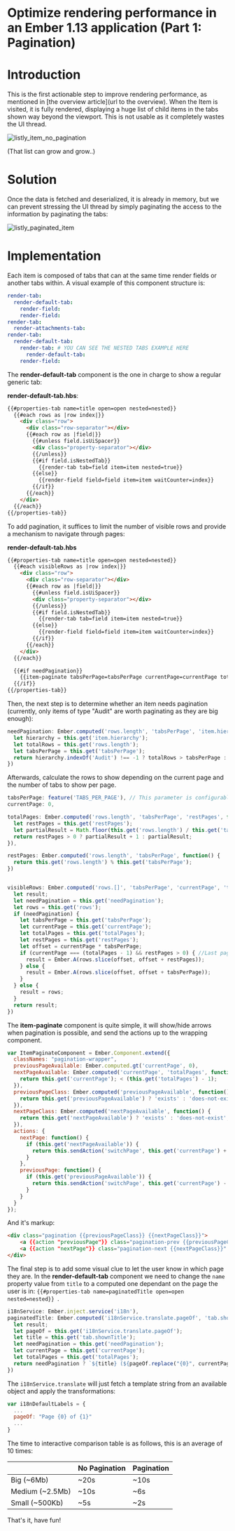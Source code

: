 # Optimize rendering performance in an Ember 1.13 application (Part 1: Pagination)

# Introduction

This is the first actionable step to improve rendering performance, as mentioned in [the overview article](url to the overview). When the Item is visited, it is fully rendered, displaying a huge list of child items in the tabs shown way beyond the viewport. This is not usable as it completely wastes the UI thread.

![listly_item_no_pagination](listly_item_no_pagination.png)

(That list can grow and grow..)

# Solution

Once the data is fetched and deserialized, it is already in memory, but we can prevent stressing the UI thread by simply paginating the access to the information by paginating the tabs:

![listly_paginated_item](listly_paginated_item.png)


# Implementation

Each item is composed of tabs that can at the same time render fields or another tabs within. A visual example of this component structure is:

```yml
render-tab:
  render-default-tab:
    render-field:
    render-field:
render-tab:
  render-attachments-tab:
render-tab:
  render-default-tab:
    render-tab: # YOU CAN SEE THE NESTED TABS EXAMPLE HERE
      render-default-tab:
    render-field:
```

The **render-default-tab** component is the one in charge to show a regular generic tab:

**render-default-tab.hbs**:
```html
{{#properties-tab name=title open=open nested=nested}}
  {{#each rows as |row index|}}
    <div class="row">
      <div class="row-separator"></div>
      {{#each row as |field|}}
        {{#unless field.isUiSpacer}}
        <div class="property-separator"></div>
        {{/unless}}
        {{#if field.isNestedTab}}
          {{render-tab tab=field item=item nested=true}}
        {{else}}
          {{render-field field=field item=item waitCounter=index}}
        {{/if}}
      {{/each}}
    </div>
  {{/each}}
{{/properties-tab}}
```

To add pagination, it suffices to limit the number of visible rows and provide a mechanism to navigate through pages:

**render-default-tab.hbs**
```html
{{#properties-tab name=title open=open nested=nested}}
  {{#each visibleRows as |row index|}}
    <div class="row">
      <div class="row-separator"></div>
      {{#each row as |field|}}
        {{#unless field.isUiSpacer}}
        <div class="property-separator"></div>
        {{/unless}}
        {{#if field.isNestedTab}}
          {{render-tab tab=field item=item nested=true}}
        {{else}}
          {{render-field field=field item=item waitCounter=index}}
        {{/if}}
      {{/each}}
    </div>
  {{/each}}

  {{#if needPagination}}
    {{item-paginate tabsPerPage=tabsPerPage currentPage=currentPage totalPages=totalPages restPages=restPages switchPage='switchPage'}}
  {{/if}}
{{/properties-tab}}
```

Then, the next step is to determine whether an item needs pagination (currently, only items of type "Audit" are worth paginating as they are big enough):

```javascript
needPagination: Ember.computed('rows.length', 'tabsPerPage', 'item.hierarchy', function() {
  let hierarchy = this.get('item.hierarchy');
  let totalRows = this.get('rows.length');
  let tabsPerPage = this.get('tabsPerPage');
  return hierarchy.indexOf('Audit') !== -1 ? totalRows > tabsPerPage : false;
})
```

Afterwards, calculate the rows to show depending on the current page and the number of tabs to show per page.

```javascript
tabsPerPage: feature('TABS_PER_PAGE'), // This parameter is configurable per installation.
currentPage: 0,

totalPages: Ember.computed('rows.length', 'tabsPerPage', 'restPages', function() {
  let restPages = this.get('restPages');
  let partialResult = Math.floor(this.get('rows.length') / this.get('tabsPerPage'));
  return restPages > 0 ? partialResult + 1 : partialResult;
}),

restPages: Ember.computed('rows.length', 'tabsPerPage', function() {
  return this.get('rows.length') % this.get('tabsPerPage');
})


visibleRows: Ember.computed('rows.[]', 'tabsPerPage', 'currentPage', 'totalPages', 'restPages', 'needPagination', function() {
  let result;
  let needPagination = this.get('needPagination');
  let rows = this.get('rows');
  if (needPagination) {
    let tabsPerPage = this.get('tabsPerPage');
    let currentPage = this.get('currentPage');
    let totalPages = this.get('totalPages');
    let restPages = this.get('restPages');
    let offset = currentPage * tabsPerPage;
    if (currentPage === (totalPages - 1) && restPages > 0) { //Last page and there is rest.
      result = Ember.A(rows.slice(offset, offset + restPages));
    } else {
      result = Ember.A(rows.slice(offset, offset + tabsPerPage));
    }
  } else {
    result = rows;
  }
  return result;
})
```

The **item-paginate** component is quite simple, it will show/hide arrows when pagination is possible, and send the actions up to the wrapping component.

```javascript
var ItemPaginateComponent = Ember.Component.extend({
  classNames: "pagination-wrapper",
  previousPageAvailable: Ember.computed.gt('currentPage', 0),
  nextPageAvailable: Ember.computed('currentPage', 'totalPages', function() {
    return this.get('currentPage'); < (this.get('totalPages') - 1);
  }),
  previousPageClass: Ember.computed('previousPageAvailable', function() {
    return this.get('previousPageAvailable') ? 'exists' : 'does-not-exist';
  }),
  nextPageClass: Ember.computed('nextPageAvailable', function() {
    return this.get('nextPageAvailable') ? 'exists' : 'does-not-exist';
  }),
  actions: {
    nextPage: function() {
      if (this.get('nextPageAvailable')) {
        return this.sendAction('switchPage', this.get('currentPage') + 1);
      }
    },
    previousPage: function() {
      if (this.get('previousPageAvailable')) {
        return this.sendAction('switchPage', this.get('currentPage') - 1);
      }
    }
  }
});
```

And it's markup:

```html
<div class="pagination {{previousPageClass}} {{nextPageClass}}">
	<a {{action "previousPage"}} class="pagination-prev {{previousPageClass}}" title="Previous"><i class="icon icon--angle-left"></i></a>
	<a {{action "nextPage"}} class="pagination-next {{nextPageClass}}" title="Next"><i class="icon icon--angle-right"></i></a>
</div>
```


The final step is to add some visual clue to let the user know in which page they are. In the **render-default-tab** component we need to change the `name` property value from `title` to a computed one dependant on the page the user is in: `{{#properties-tab name=paginatedTitle open=open nested=nested}}
`.

```javascript
i18nService: Ember.inject.service('i18n'),
paginatedTitle: Ember.computed('i18nService.translate.pageOf', 'tab.shownTitle', 'needPagination', 'currentPage', 'totalPages', function() {
  let result;
  let pageOf = this.get('i18nService.translate.pageOf');
  let title = this.get('tab.shownTitle');
  let needPagination = this.get('needPagination');
  let currentPage = this.get('currentPage');
  let totalPages = this.get('totalPages');
  return needPagination ? `${title} (${pageOf.replace("{0}", currentPage + 1).replace("{1}", totalPages)})` : title;
})
```

The `i18nService.translate` will just fetch a template string from an available object and apply the transformations:

```javascript
var i18nDefaultLabels = {
  ...
  pageOf: "Page {0} of {1}"
  ...
}
```


The time to interactive comparison table is as follows, this is an average of 10 times:

|                 | No Pagination | Pagination |
|-----------------|---------------|------------|
| Big (~6Mb)      | ~20s          | ~10s       |
| Medium (~2.5Mb) | ~10s          | ~6s        |
| Small (~500Kb)  | ~5s           | ~2s        |



That's it, have fun!
